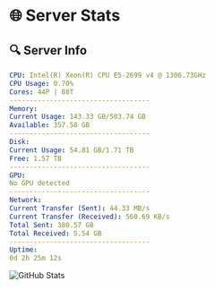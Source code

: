 # 🌐 Server Stats
## 🔍 Server Info
```yaml
CPU: Intel(R) Xeon(R) CPU E5-2699 v4 @ 1306.73GHz
CPU Usage: 0.70%
Cores: 44P | 88T
-----------------------------------
Memory:
Current Usage: 143.33 GB/503.74 GB
Available: 357.58 GB
-----------------------------------
Disk:
Current Usage: 54.81 GB/1.71 TB
Free: 1.57 TB
-----------------------------------
GPU:
No GPU detected
-----------------------------------
Network:
Current Transfer (Sent): 44.33 MB/s
Current Transfer (Received): 560.69 KB/s
Total Sent: 380.57 GB
Total Received: 5.54 GB
-----------------------------------
Uptime:
0d 2h 25m 12s
```
![GitHub Stats](https://img.shields.io/badge/Updated-2025-03-07_23:48:01-blue)